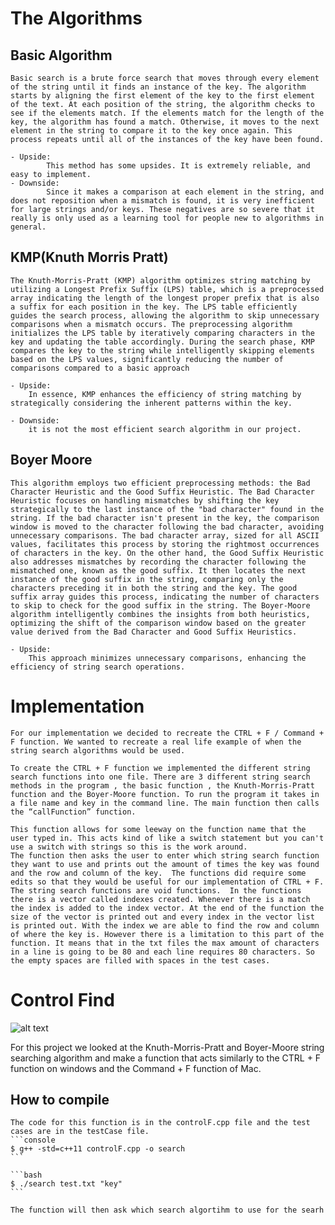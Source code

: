 # The Algorithms

## Basic Algorithm
    Basic search is a brute force search that moves through every element of the string until it finds an instance of the key. The algorithm starts by aligning the first element of the key to the first element of the text. At each position of the string, the algorithm checks to see if the elements match. If the elements match for the length of the key, the algorithm has found a match. Otherwise, it moves to the next element in the string to compare it to the key once again. This process repeats until all of the instances of the key have been found.

    - Upside:
            This method has some upsides. It is extremely reliable, and easy to implement.
    - Downside:
            Since it makes a comparison at each element in the string, and does not reposition when a mismatch is found, it is very inefficient for large strings and/or keys. These negatives are so severe that it really is only used as a learning tool for people new to algorithms in general. 

## KMP(Knuth Morris Pratt)
    The Knuth-Morris-Pratt (KMP) algorithm optimizes string matching by utilizing a Longest Prefix Suffix (LPS) table, which is a preprocessed array indicating the length of the longest proper prefix that is also a suffix for each position in the key. The LPS table efficiently guides the search process, allowing the algorithm to skip unnecessary comparisons when a mismatch occurs. The preprocessing algorithm initializes the LPS table by iteratively comparing characters in the key and updating the table accordingly. During the search phase, KMP compares the key to the string while intelligently skipping elements based on the LPS values, significantly reducing the number of comparisons compared to a basic approach

    - Upside:
        In essence, KMP enhances the efficiency of string matching by strategically considering the inherent patterns within the key.

    - Downside:
        it is not the most efficient search algorithm in our project. 

## Boyer Moore
    This algorithm employs two efficient preprocessing methods: the Bad Character Heuristic and the Good Suffix Heuristic. The Bad Character Heuristic focuses on handling mismatches by shifting the key strategically to the last instance of the "bad character" found in the string. If the bad character isn't present in the key, the comparison window is moved to the character following the bad character, avoiding unnecessary comparisons. The bad character array, sized for all ASCII values, facilitates this process by storing the rightmost occurrences of characters in the key. On the other hand, the Good Suffix Heuristic also addresses mismatches by recording the character following the mismatched one, known as the good suffix. It then locates the next instance of the good suffix in the string, comparing only the characters preceding it in both the string and the key. The good suffix array guides this process, indicating the number of characters to skip to check for the good suffix in the string. The Boyer-Moore algorithm intelligently combines the insights from both heuristics, optimizing the shift of the comparison window based on the greater value derived from the Bad Character and Good Suffix Heuristics. 

    - Upside:
        This approach minimizes unnecessary comparisons, enhancing the efficiency of string search operations.

# Implementation
    For our implementation we decided to recreate the CTRL + F / Command + F function. We wanted to recreate a real life example of when the string search algorithms would be used. 

	To create the CTRL + F function we implemented the different string search functions into one file. There are 3 different string search methods in the program , the basic function , the Knuth-Morris-Pratt function and the Boyer-Moore function. To run the program it takes in a file name and key in the command line. The main function then calls the “callFunction” function.

    This function allows for some leeway on the function name that the user typed in. This acts kind of like a switch statement but you can't use a switch with strings so this is the work around. 
 	The function then asks the user to enter which string search function they want to use and prints out the amount of times the key was found and the row and column of the key.  The functions did require some edits so that they would be useful for our implementation of CTRL + F.  The string search functions are void functions.  In the functions there is a vector called indexes created. Whenever there is a match the index is added to the index vector. At the end of the function the size of the vector is printed out and every index in the vector list is printed out. With the index we are able to find the row and column of where the key is. However there is a limitation to this part of the function. It means that in the txt files the max amount of characters in a line is going to be 80 and each line requires 80 characters. So the empty spaces are filled with spaces in the test cases.
    
# Control Find
![alt text](https://cdn.osxdaily.com/wp-content/uploads/2022/03/control-f-ipad-1-chrome-610x260.jpg)

For this project we looked at the Knuth-Morris-Pratt and Boyer-Moore string searching algorithm and make a function that acts similarly to the CTRL + F function  on windows and the Command + F function of Mac. 

## How to compile

    The code for this function is in the controlF.cpp file and the test cases are in the testCase file. 
    ```console
    $ g++ -std=c++11 controlF.cpp -o search
    ```

    ```bash
    $ ./search test.txt "key"
    ```

    The function will then ask which search algortihm to use for the searh


<!-- Whether you write your book's content in Jupyter Notebooks (`.ipynb`) or
in regular markdown files (`.md`), you'll write in the same flavor of markdown
called **MyST Markdown**.
This is a simple file to help you get started and show off some syntax.

## What is MyST?

MyST stands for "Markedly Structured Text". It
is a slight variation on a flavor of markdown called "CommonMark" markdown,
with small syntax extensions to allow you to write **roles** and **directives**
in the Sphinx ecosystem.

For more about MyST, see [the MyST Markdown Overview](https://jupyterbook.org/content/myst.html).

## Sample Roles and Directives

Roles and directives are two of the most powerful tools in Jupyter Book. They
are kind of like functions, but written in a markup language. They both
serve a similar purpose, but **roles are written in one line**, whereas
**directives span many lines**. They both accept different kinds of inputs,
and what they do with those inputs depends on the specific role or directive
that is being called. 

Here is a "note" directive:

```{note}
Here is a not
```

It will be rendered in a special box when you build your book.

Here is an inline directive to refer to a document: {doc}`markdown-notebooks`.


## Citations

You can also cite references that are stored in a `bibtex` file. For example,
the following syntax: `` {cite}`holdgraf_evidence_2014` `` will render like
this: {cite}`holdgraf_evidence_2014`.

Moreover, you can insert a bibliography into your page with this syntax:
The `{bibliography}` directive must be used for all the `{cite}` roles to
render properly.
For example, if the references for your book are stored in `references.bib`,
then the bibliography is inserted with:

```{bibliography}
```

## Learn more

This is just a simple starter to get you started.
You can learn a lot more at [jupyterbook.org](https://jupyterbook.org). -->
